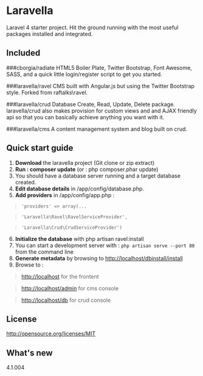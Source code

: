 Laravella 
==========

Laravel 4 starter project.  Hit the ground running with the most useful packages installed and integrated.

Included
-------------------
###cborgia/radiate
HTML5 Boiler Plate, Twitter Bootstrap, Font Awesome, SASS, and a quick little login/register script to get you started.

###laravella/ravel
CMS built with Angular.js but using the Twitter Bootstrap style. Forked from raftalks\ravel.

###laravella/crud
Database Create, Read, Update, Delete package.  laravella/crud also makes provision for custom views and and AJAX friendly api so that you can basically achieve anything you want with it.

###laravella/cms
A content management system and blog built on crud.

Quick start guide
-------------------
1. **Download** the laravella project (Git clone or zip extract)
2. **Run : composer update** (or : php composer.phar update)
3. You should have a database server running and a target database created.
4. **Edit database details** in /app/config/database.php.
5. **Add providers** in /app/config/app.php : 

> `'providers' => array(...` <br />

> `'Laravella\Ravel\RavelServiceProvider',` <br />

> `'Laravella\Crud\CrudServiceProvider')`

6. **Initialize the database** with php artisan ravel:install
7. You can start a development server with : `php artisan serve --port 80` from the command line
8. **Generate metadata** by browsing to <http://localhost/dbinstall/install>
9. Browse to :
 
> <http://localhost> for the frontent <br />

> <http://localhost/admin> for cms console <br />

> <http://localhost/db> for crud console 

License
-------------------
http://opensource.org/licenses/MIT

What's new
-------------------
4.1.004
